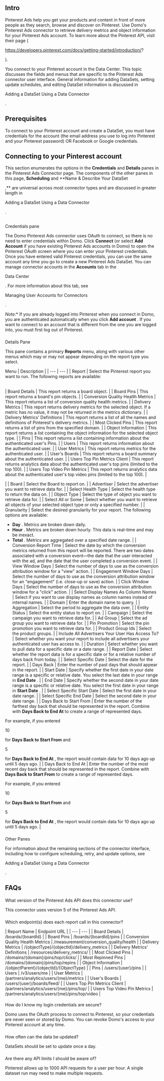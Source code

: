 

Intro
-------

Pinterest Ads help you get your products and content in front of more people as they search, browse and discover on Pinterest. Use Domo's Pinterest Ads connector to retrieve delivery metrics and object information for your Pinterest Ads account. To learn more about the Pinterest API, visit their page (

https://developers.pinterest.com/docs/getting-started/introduction/?

).


 You connect to your Pinterest account in the Data Center. This topic discusses the fields and menus that are specific to the Pinterest Ads connector user interface. General information for adding DataSets, setting update schedules, and editing DataSet information is discussed in

Adding a DataSet Using a Data Connector

.


 Prerequisites
---------------

To connect to your Pinterest account and create a DataSet, you must have credentials for the account (the email address you use to log into Pinterest and your Pinterest password) OR Facebook or Google credentials.


 Connecting to your Pinterest account
--------------------------------------

This section enumerates the options in the
 **Credentials**
 and
 **Details**
 panes in the Pinterest Ads Connector page. The components of the other panes in this page,
 **Scheduling**
 and
 **Name & Describe Your DataSet

,**
 are universal across most connector types and are discussed in greater length in

Adding a DataSet Using a Data Connector

.

##
 Credentials pane

The Domo Pinterest Ads connector uses OAuth to connect, so there is no need to enter credentials within Domo. Click
 **Connect**
 (or select
 **Add Account**
 if you have existing Pinterest Ads accounts in Domo) to open the Pinterest OAuth screen where you can enter your Pinterest credentials. Once you have entered valid Pinterest credentials, you can use the same account any time you go to create a new Pinterest Ads DataSet. You can manage connector accounts in the
 **Accounts**
 tab in the

Data Center

. For more information about this tab, see

Managing User Accounts for Connectors

.

*Note:**
 If you are already logged into Pinterest when you connect in Domo, you are authenticated automatically when you click
 **Add account**
 . If you want to connect to an account that is different from the one you are logged into, you must first log out of Pinterest.


###
 Details Pane

This pane contains a primary
 **Reports**
 menu, along with various other menus which may or may not appear depending on the report type you select.


 Menu
  |
 Description
  |
| --- | --- |
|
 Report
  |
 Select the Pinterest report you want to run. The following reports are available:


|  |  |
| --- | --- |
|
 Board Details
  |
 This report returns a board object.
  |
|
 Board Pins
  |
 This report returns a board's pin objects.
  |
|
 Conversion Quality Health Metrics
  |
 This report returns a list of conversion quality health metrics.
  |
|
 Delivery Metrics
  |
 This report returns delivery metrics for the selected object. If a metric has no value, it may not be returned in the metrics dictionary.
  |
|
 Delivery Metrics' Definitions
  |
 This report returns a list of all the names and definitions of Pinterest's delivery metrics.
  |
|
 Most Clicked Pins
  |
 This report returns a list of pins from the specified domain.
  |
|
 Object Information
  |
 This report returns a list containing the object information for the selected object type.
  |
|
 Pins
  |
 This report returns a list containing information about the authenticated user's Pins.
  |
|
 Users
  |
 This report returns information about the authenticated user.
  |
|
 User Metrics
  |
 This report returns metrics for the authenticated user.
  |
|
 User's Boards
  |
 This report returns a board summary about the authenticated user.
  |
|
 Users Top Pin Metrics Client
  |
 This report returns analytics data about the authenticated user's top pins (limited to the top 100).
  |
|
 Users Top Video Pin Metrics
  |
 This report returns analytics data about the authenticated user's top video pins (limited to the top 100).
  |

|
|
 Board
  |
 Select the Board to report on.
  |
|
 Advertiser
  |
 Select the advertiser you want to retrieve data for.
  |
|
 Select Health Type
  |
 Select the health type to return the data on.
  |
|
 Object Type
  |
 Select the type of object you want to retrieve data for.
  |
|
 Select All or Some
  |
 Select whether you want to retrieve all objects of your selected object type or only a specified number.
  |
|
 Granularity
  |
 Select the desired granularity for your report. The following options are available:
 * **Day**
 . Metrics are broken down daily.
* **Hour**
 . Metrics are broken down hourly. This data is real-time and may be inexact.
* **Total**
 . Metrics are aggregated over a specified date range.
 |
|
 Conversion Report Time
  |
 Select the date by which the conversion metrics returned from this report will be reported. There are two dates associated with a conversion event—the date that the user interacted with the ad, and the date that the user completed a conversion event.
  |
|
 View Window Days
  |
 Select the number of days to use as the conversion attribution window for a "view" action.
  |
|
 Engagement Window Days
  |
 Select the number of days to use as the conversion attribution window for an "engagement" (i.e. close-up or save) action.
  |
|
 Click Window Days
  |
 Select the number of days to use as the conversion attribution window for a "click" action.
  |
|
 Select Display Names As Column Names
  |
 Select if you want to use display names as column names instead of internal names.
  |
|
 Domain
  |
 Enter the domain name to query.
  |
|
 Aggregation
  |
 Select the period to aggregate the data over.
  |
|
 Entity Status
  |
 Select the entity status to report on.
  |
|
 Campaign
  |
 Select the campaign you want to retrieve data for.
  |
|
 Ad Group
  |
 Select the ad group you want to retrieve data for.
  |
|
 Pin Promotion
  |
 Select the pin promotion you want to retrieve data for.
  |
|
 Product Group Ids
  |
 Select the product groups.
  |
|
 Include All Advertisers Your User Has Access To?
  |
 Select whether you want your report to include all advertisers your authenticated user has access to.
  |
|
 Duration
  |
 Select whether you want to pull data for a specific date or a date range.
  |
|
 Report Date
  |
 Select whether the report data is for a specific date or for a relative number of days back from today.
  |
|
 Select Specific Date
  |
 Select the date for the report.
  |
|
 Days Back
  |
 Enter the number of past days that should appear in the report.
  |
|
 Start Date
  |
 Specify whether the first date in your date range is a specific or relative date. You select the last date in your range in
 **End Date**
 .
  |
|
 End Date
  |
 Specify whether the second date in your date range is a specific or relative date. You select the first date in your range in
 **Start Date**
 .
  |
|
 Select Specific Start Date
  |
 Select the first date in your date range.
  |
|
 Select Specific End Date
  |
 Select the second date in your date range.
  |
|
 Days Back to Start From
  |
 Enter the number of the farthest day back that should be represented in the report. Combine with
 **Days Back to End At**
 to create a range of represented days.


 For example, if you entered

10

for
 **Days Back to Start From**
 and

5

for
 **Days Back to End At**
 , the report would contain data for 10 days ago up until 5 days ago.
  |
|
 Days Back to End At
  |
 Enter the number of the most recent day back that should be represented in the report. Combine with
 **Days Back to Start From**
 to create a range of represented days.


 For example, if you entered

10

for
 **Days Back to Start From**
 and

5

for
 **Days Back to End At**
 , the report would contain data for 10 days ago up until 5 days ago.
  |


###
 Other Panes

For information about the remaining sections of the connector interface, including how to configure scheduling, retry, and update options, see

Adding a DataSet Using a Data Connector

.


 FAQs
------


####
 What version of the Pinterest Ads API does this connector use?

This connector uses version 5 of the Pinterest Ads API.

###
 Which endpoint(s) does each report call in this connector?


|
 Report Name
  |
 Endpoint URL
  |
| --- | --- |
|
 Board Details
  |
 /boards/{boardId}
  |
|
 Board Pins
  |
 /boards/{boardId}/pins
  |
|
 Conversion Quality Health Metrics
  |
 /measurement/conversion\_quality/health
  |
|
 Delivery Metrics
  |
 /{objectType}/{objectId}/delivery\_metrics
  |
|
 Delivery Metrics' Definitions
  |
 /resources/delivery\_metrics/
  |
|
 Most Clicked Pins
  |
 /domains/{domain}/pins/top/clicks/
  |
|
 Most Repinned Pins
  |
 /domains/{domain}/pins/top/repins
  |
|
 Object Information
  |
 /{objectParent}/{objectId}/{ObjectType}
  |
|
 Pins
  |
 /users/{user}/pins
  |
|
 Users
  |
 /v3/users/me
  |
|
 User Metrics
  |
 /partners/analytics/users/{me}/metrics
  |
|
 User's Boards
  |
 /users/{user}/boards/feed/
  |
|
 Users Top Pin Metrics Client
  |
 /partners/analytics/users/{me}/pins/top/
  |
|
 Users Top Video Pin Metrics
  |
 /partners/analytics/users/{me}/pins/top/video
  |


####
 How do I know my login credentials are secure?

Domo uses the OAuth process to connect to Pinterest, so your credentials are never seen or stored by Domo. You can revoke Domo's access to your Pinterest account at any time.

###
 How often can the data be updated?

DataSets should be set to update once a day.

###
 Are there any API limits I should be aware of?

Pinterest allows up to 1000 API requests for a user per hour. A single dataset run may need to make multiple requests.

